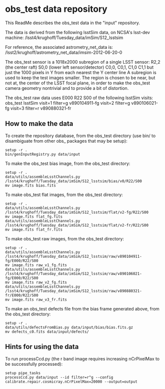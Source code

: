 # obs_test data repository

This ReadMe describes the obs_test data in the "input" repository.

The data is derived from the following lsstSim data, on NCSA's lsst-dev machine:
/lsst4/krughoff/Tuesday_data/imSim/S12_lsstsim

For reference, the associated astrometry_net_data is:
/lsst2/krughoff/astrometry_net_data/imsim-2012-06-20-0

The obs_test sensor is a 1018x2000 subregion of a single LSST sensor:
    R2,2 (the center raft)
    S0,0 (lower left sensor/detector)
    C0,0, C0,1, C1,0 C1,1 but just the 1000 pixels in Y from each nearest the Y center line
A subregion is used to keep the test images smaller. The region is chosen to be near, but not at,
the center of the LSST focal plane, in order to make the obs_test camera geometry nontrivial
and to provide a bit of distortion.

The obs_test raw data uses E000 R22 S00 of the following lsstSim visits:
    obs_test            lsstSim
    visit=1 filter=g    v890104911-fg
    visit=2 filter=g    v890106021-fg
    visit=3 filter=r    v890880321-fr

## How to make the data

To create the repository database, from the obs_test directory
(use bin/ to disambiguate from other obs_ packages that may be setup):

    setup -r .
    bin/genInputRegistry.py data/input


To make the obs_test bias image, from the obs_test directory:

    setup -r .
    data/utils/assembleLsstChannels.py /lsst4/krughoff/Tuesday_data/imSim/S12_lsstsim/bias/v0/R22/S00
    mv image.fits bias.fits

To make obs_test flat images, from the obs_test directory:

    setup -r .
    data/utils/assembleLsstChannels.py /lsst4/krughoff/Tuesday_data/imSim/S12_lsstsim/flat/v2-fg/R22/S00
    mv image.fits flat_fg.fits
    data/utils/assembleLsstChannels.py /lsst4/krughoff/Tuesday_data/imSim/S12_lsstsim/flat/v2-fr/R22/S00
    mv image.fits flat_fr.fits

To make obs_test raw images, from the obs_test directory:

    setup -r .
    data/utils/assembleLsstChannels.py /lsst4/krughoff/Tuesday_data/imSim/S12_lsstsim/raw/v890104911-fg/E000/R22/S00
    mv image.fits raw_v1_fg.fits
    data/utils/assembleLsstChannels.py /lsst4/krughoff/Tuesday_data/imSim/S12_lsstsim/raw/v890106021-fg/E000/R22/S00
    mv image.fits raw_v2_fg.fits
    data/utils/assembleLsstChannels.py /lsst4/krughoff/Tuesday_data/imSim/S12_lsstsim/raw/v890880321-fr/E000/R22/S00
    mv image.fits raw_v3_fr.fits

To make an obs_test defects file from the bias frame generated above, from the obs_test directory:

    setup -r .
    data/utils/defectsFromBias.py data/input/bias/bias.fits.gz
    mv defects_c0.fits data/input/defects/

## Hints for using the data

To run processCcd.py (the r band image requires increasing nCrPixelMax to be successfully processed):

    setup pipe_tasks
    processCcd.py data/input --id filter=r^g --config calibrate.repair.cosmicray.nCrPixelMax=20000 --output=output
